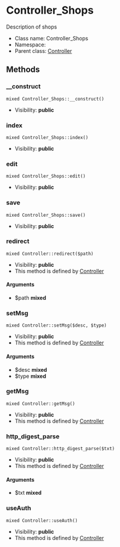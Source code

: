 Controller_Shops
===============

Description of shops




* Class name: Controller_Shops
* Namespace: 
* Parent class: [Controller](Controller.md)







Methods
-------


### __construct

    mixed Controller_Shops::__construct()





* Visibility: **public**




### index

    mixed Controller_Shops::index()





* Visibility: **public**




### edit

    mixed Controller_Shops::edit()





* Visibility: **public**




### save

    mixed Controller_Shops::save()





* Visibility: **public**




### redirect

    mixed Controller::redirect($path)





* Visibility: **public**
* This method is defined by [Controller](Controller.md)


#### Arguments
* $path **mixed**



### setMsg

    mixed Controller::setMsg($desc, $type)





* Visibility: **public**
* This method is defined by [Controller](Controller.md)


#### Arguments
* $desc **mixed**
* $type **mixed**



### getMsg

    mixed Controller::getMsg()





* Visibility: **public**
* This method is defined by [Controller](Controller.md)




### http_digest_parse

    mixed Controller::http_digest_parse($txt)





* Visibility: **public**
* This method is defined by [Controller](Controller.md)


#### Arguments
* $txt **mixed**



### useAuth

    mixed Controller::useAuth()





* Visibility: **public**
* This method is defined by [Controller](Controller.md)



